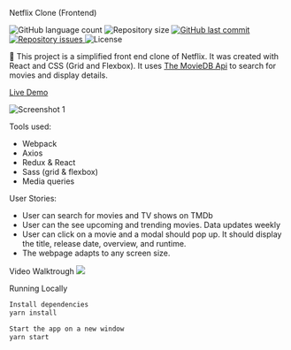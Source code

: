 Netflix Clone (Frontend)
<p align="left">
  <img alt="GitHub language count" src="https://img.shields.io/github/languages/count/Relirk/netflix-clone-frontend">

  <img alt="Repository size" src="https://img.shields.io/github/repo-size/Relirk/netflix-clone-frontend">
  
  <a href="https://github.com/Relirk/netflix-clone-frontend/commits/master">
    <img alt="GitHub last commit" src="https://img.shields.io/github/last-commit/Relirk/netflix-clone-frontend">
  </a>

  <a href="https://github.com/Relirk/netflix-clone-frontend/issues">
    <img alt="Repository issues" src="https://img.shields.io/github/issues/Relirk/netflix-clone-frontend">
  </a>

  <img alt="License" src="https://img.shields.io/badge/license-MIT-brightgreen">
</p>

:movie_camera: This project is a simplified front end clone of Netflix. It was created with React and CSS (Grid and Flexbox). It uses [The MovieDB Api](https://www.themoviedb.org/documentation/api) to search for movies and display details.

[Live Demo](http://relirk-netflix.surge.sh/)

![Screenshot 1](netflix.png)

Tools used:
- Webpack
- Axios
- Redux & React
- Sass (grid & flexbox)
- Media queries

User Stories: 

- User can search for movies and TV shows on TMDb
- User can the see upcoming and trending movies. Data updates weekly 
- User can click on a movie and a modal should pop up. It should display the title, release date, overview, and runtime.  
- The webpage adapts to any screen size. 

Video Walktrough 
![](https://github.com/AndresXI/Netflix-Clone/blob/master/netflix-demo.gif?raw=true)

Running Locally
```sh
Install dependencies
yarn install

Start the app on a new window
yarn start
```
